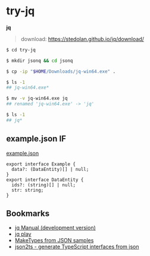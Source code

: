 try-jq
====

**jq**

> download: https://stedolan.github.io/jq/download/

```bash
$ cd try-jq

$ mkdir jsonq && cd jsonq

$ cp -ip "$HOME/Downloads/jq-win64.exe" .

$ ls -1
## jq-win64.exe*

$ mv -v jq-win64.exe jq
## renamed 'jq-win64.exe' -> 'jq'

$ ls -1
## jq*
```

## example.json IF

[example.json](fixtures/example.json)

```
export interface Example {
  data?: (DataEntity)[] | null;
}
export interface DataEntity {
  ids?: (string)[] | null;
  str: string;
}
```

## Bookmarks

* [jq Manual (development version)](https://stedolan.github.io/jq/manual/)
* [jq play](https://jqplay.org/)
* [MakeTypes from JSON samples](https://jvilk.com/MakeTypes/)
* [json2ts - generate TypeScript interfaces from json](http://json2ts.com/)
